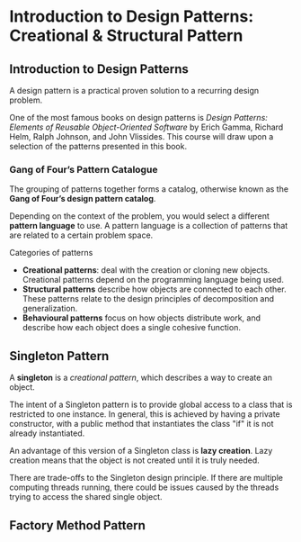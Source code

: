# Introduction to Design Patterns: Creational & Structural Pattern

## Introduction to Design Patterns

A design pattern is a practical proven solution to a recurring design problem.

One of the most famous books on design patterns is *Design Patterns: Elements of Reusable Object-Oriented Software* by Erich Gamma, Richard Helm, Ralph Johnson, and John Vlissides. This course will draw upon a selection of the patterns presented in this book.

### Gang of Four’s Pattern Catalogue

The grouping of patterns together forms a catalog, otherwise known as the **Gang of Four’s design pattern catalog**.

Depending on the context of the problem, you would select a different **pattern language** to use. A pattern language is a collection of patterns that are related to a certain problem space.

Categories of patterns

* **Creational patterns**: deal with the creation or cloning new objects. Creational patterns depend on the programming language being used.
* **Structural patterns** describe how objects are connected to each other. These patterns relate to the design principles of decomposition and generalization.
* **Behavioural patterns** focus on how objects distribute work, and describe how each object does a single cohesive function.

## Singleton Pattern

A **singleton** is a *creational pattern*, which describes a way to create an object.

The intent of a Singleton pattern is to provide global access to a class that is restricted to one instance. In general, this is achieved by having a private constructor, with a public method that instantiates the class "if" it is not already instantiated.

An advantage of this version of a Singleton class is **lazy creation**. Lazy creation means that the object is not created until it is truly needed.

There are trade-offs to the Singleton design principle. If there are multiple computing threads running, there could be issues caused by the threads trying to access the shared single object.

## Factory Method Pattern